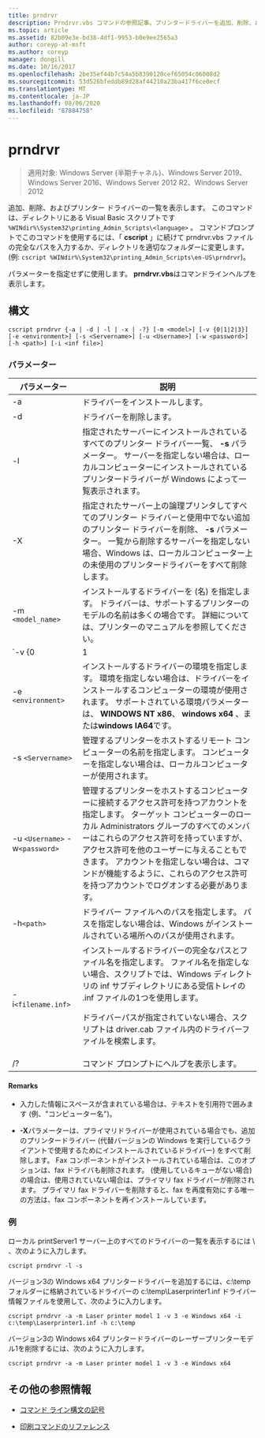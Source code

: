```yaml
---
title: prndrvr
description: Prndrvr.vbs コマンドの参照記事。プリンタードライバーを追加、削除、および一覧表示します。
ms.topic: article
ms.assetid: 82b09e3e-bd38-4df1-9953-b0e9ee2565a3
author: coreyp-at-msft
ms.author: coreyp
manager: dongill
ms.date: 10/16/2017
ms.openlocfilehash: 2be35ef44b7c54a5b8390120cef65054c06008d2
ms.sourcegitcommit: 53d526bfeddb89d28af44210a23ba417f6ce0ecf
ms.translationtype: MT
ms.contentlocale: ja-JP
ms.lasthandoff: 08/06/2020
ms.locfileid: "87884758"
---
```

# <a name="prndrvr"></a>prndrvr

> 適用対象: Windows Server (半期チャネル)、Windows Server 2019、Windows Server 2016、Windows Server 2012 R2、Windows Server 2012

追加、削除、およびプリンター ドライバーの一覧を表示します。 このコマンドは、ディレクトリにある Visual Basic スクリプトです `%WINdir%\System32\printing_Admin_Scripts\<language>` 。 コマンドプロンプトでこのコマンドを使用するには、「 **cscript** 」に続けて prndrvr.vbs ファイルの完全なパスを入力するか、ディレクトリを適切なフォルダーに変更します。 (例: `cscript %WINdir%\System32\printing_Admin_Scripts\en-US\prndrvr`)。

パラメーターを指定せずに使用します。 **prndrvr.vbs**はコマンドラインヘルプを表示します。

## <a name="syntax"></a>構文

```
cscript prndrvr {-a | -d | -l | -x | -?} [-m <model>] [-v {0|1|2|3}] [-e <environment>] [-s <Servername>] [-u <Username>] [-w <password>] [-h <path>] [-i <inf file>]
```

### <a name="parameters"></a>パラメーター

| パラメーター | 説明 |
|--|--|
| -a | ドライバーをインストールします。 |
| -d | ドライバーを削除します。 |
| -l | 指定されたサーバーにインストールされているすべてのプリンター ドライバー一覧、 **-s** パラメーター。 サーバーを指定しない場合は、ローカルコンピューターにインストールされているプリンタードライバーが Windows によって一覧表示されます。 |
| -X | 指定されたサーバー上の論理プリンタしてすべてのプリンター ドライバーと使用中でない追加のプリンター ドライバーを削除、 **-s** パラメーター。 一覧から削除するサーバーを指定しない場合、Windows は、ローカルコンピューター上の未使用のプリンタードライバーをすべて削除します。 |
| -m `<model_name>` | インストールするドライバーを (名) を指定します。 ドライバーは、サポートするプリンターのモデルの名前は多くの場合です。 詳細については、プリンターのマニュアルを参照してください。 |
| `-v {0|1|2|3}` | インストールするドライバーのバージョンを指定します。 説明を参照して、 **-e**についてのバージョンは現在の環境で使用可能なパラメーターです。 バージョンを指定しない場合は、ドライバーをインストールするコンピューターで実行されている Windows のバージョンに適したバージョンのドライバーがインストールされます。 |
| -e `<environment>` | インストールするドライバーの環境を指定します。 環境を指定しない場合は、ドライバーをインストールするコンピューターの環境が使用されます。 サポートされている環境パラメーターは、 **WINDOWS NT x86**、 **windows x64** 、または**windows IA64**です。 |
| -s `<Servername>` | 管理するプリンターをホストするリモート コンピューターの名前を指定します。 コンピューターを指定しない場合は、ローカルコンピューターが使用されます。 |
| -u `<Username>` -w`<password>` | 管理するプリンターをホストするコンピューターに接続するアクセス許可を持つアカウントを指定します。 ターゲット コンピューターのローカル Administrators グループのすべてのメンバーはこれらのアクセス許可を持っていますが、アクセス許可を他のユーザーに与えることもできます。 アカウントを指定しない場合は、コマンドが機能するように、これらのアクセス許可を持つアカウントでログオンする必要があります。 |
| -h`<path>` | ドライバー ファイルへのパスを指定します。 パスを指定しない場合は、Windows がインストールされている場所へのパスが使用されます。 |
| -i`<filename.inf>` | インストールするドライバーの完全なパスとファイル名を指定します。 ファイル名を指定しない場合、スクリプトでは、Windows ディレクトリの inf サブディレクトリにある受信トレイの .inf ファイルの1つを使用します。<p>ドライバーパスが指定されていない場合、スクリプトは driver.cab ファイル内のドライバーファイルを検索します。 |
| /? | コマンド プロンプトにヘルプを表示します。 |

#### <a name="remarks"></a>Remarks

- 入力した情報にスペースが含まれている場合は、テキストを引用符で囲みます (例、"コンピューター名")。

- **-X**パラメーターは、プライマリドライバーが使用されている場合でも、追加のプリンタードライバー (代替バージョンの Windows を実行しているクライアントで使用するためにインストールされているドライバー) をすべて削除します。 Fax コンポーネントがインストールされている場合は、このオプションは、fax ドライバも削除されます。 (使用しているキューがない場合) の場合は、使用されていない場合は、プライマリ fax ドライバーが削除されます。 プライマリ fax ドライバーを削除すると、fax を再度有効にする唯一の方法は、fax コンポーネントを再インストールしています。

### <a name="examples"></a>例

ローカル printServer1 サーバー上のすべてのドライバーの一覧を表示するには \\ 、次のように入力します。

```
cscript prndrvr -l -s
```

バージョン3の Windows x64 プリンタードライバーを追加するには、c:\temp フォルダーに格納されているドライバーの c:\temp\Laserprinter1.inf ドライバー情報ファイルを使用して、次のように入力します。

```
cscript prndrvr -a -m Laser printer model 1 -v 3 -e Windows x64 -i c:\temp\Laserprinter1.inf -h c:\temp
```

バージョン3の Windows x64 プリンタードライバーのレーザープリンターモデル1を削除するには、次のように入力します。

```
cscript prndrvr -a -m Laser printer model 1 -v 3 -e Windows x64
```

## <a name="additional-references"></a>その他の参照情報

- [コマンド ライン構文の記号](command-line-syntax-key.md)

- [印刷コマンドのリファレンス](print-command-reference.md)
